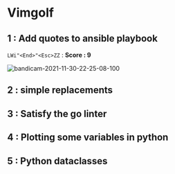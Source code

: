 # Vimgolf
## 1 : Add quotes to ansible playbook
`LWi"<End>"<Esc>ZZ` : **Score : 9**

![bandicam-2021-11-30-22-25-08-100](https://user-images.githubusercontent.com/94677012/144057645-d15bb997-c623-407b-8bef-8b937c036d06.gif)

## 2 : simple replacements
## 3 : Satisfy the go linter
## 4 :  Plotting some variables in python
## 5 : Python dataclasses
